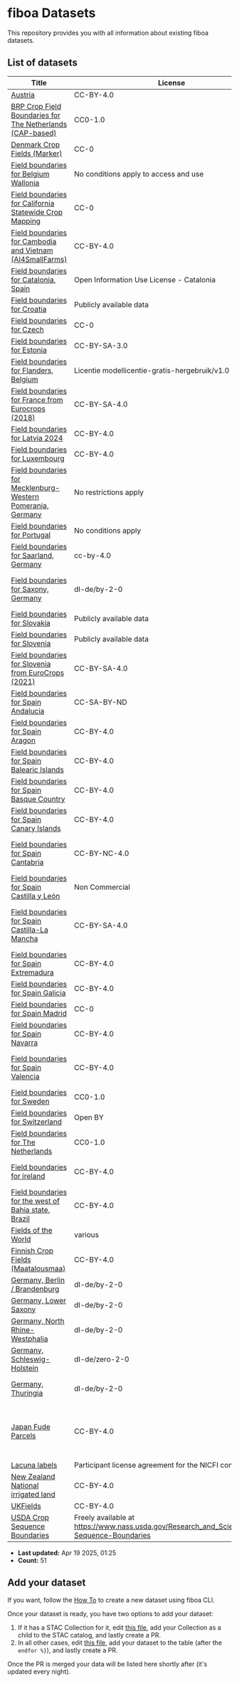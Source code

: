 
# fiboa Datasets

This repository provides you with all information about existing fiboa datasets.

## List of datasets

| Title | License | Provider |
| ----- | ------- | -------- |
| [Austria](https://source.coop/repositories/fiboa/austria/description/) | CC-BY-4.0 | Agrarmarkt Austria |
| [BRP Crop Field Boundaries for The Netherlands (CAP-based)](https://source.coop/repositories/fiboa/nl-crop/description/) | CC0-1.0 |  |
| [Denmark Crop Fields (Marker)](https://source.coop/repositories/fiboa/denmark/description/) | CC-0 |  |
| [Field boundaries for Belgium Wallonia](https://source.coop/repositories/fiboa/be-wa/description/) | No conditions apply to access and use |  |
| [Field boundaries for California Statewide Crop Mapping](https://source.coop/repositories/fiboa/us-ca-scm/description/) | CC-0 |  |
| [Field boundaries for Cambodia and Vietnam (AI4SmallFarms)](https://source.coop/repositories/fiboa/ai4sf/description/) | CC-BY-4.0 |  |
| [Field boundaries for Catalonia, Spain](https://source.coop/repositories/fiboa/es-cat/description/) | Open Information Use License - Catalonia | Catalonia Department of Agriculture, Livestock, Fisheries and Food |
| [Field boundaries for Croatia](https://source.coop/repositories/fiboa/croatia/description/) | Publicly available data |  |
| [Field boundaries for Czech](https://source.coop/repositories/fiboa/czech/description/) | CC-0 |  |
| [Field boundaries for Estonia](https://source.coop/repositories/fiboa/estonia-ec/description/) | CC-BY-SA-3.0 | Põllumajanduse Registrite ja Informatsiooni Amet |
| [Field boundaries for Flanders, Belgium](https://source.coop/repositories/fiboa/be-vlg/description/) | Licentie modellicentie-gratis-hergebruik/v1.0 |  |
| [Field boundaries for France from Eurocrops (2018)](https://source.coop/repositories/fiboa/france-ec/description/) | CC-BY-SA-4.0 | Institut National de l'Information Géographique et Forestière |
| [Field boundaries for Latvia 2024](https://source.coop/repositories/fiboa/latvia/description/) | CC-BY-4.0 | Lauku atbalsta dienests |
| [Field boundaries for Luxembourg](https://source.coop/repositories/fiboa/luxembourg/description/) | CC-BY-4.0 | Luxembourg ministry of Agriculture |
| [Field boundaries for Mecklenburg-Western Pomerania, Germany](https://source.coop/repositories/fiboa/de-mv/description/) | No restrictions apply |  |
| [Field boundaries for Portugal](https://source.coop/repositories/fiboa/portugal/description/) | No conditions apply |  |
| [Field boundaries for Saarland, Germany](https://source.coop/repositories/fiboa/de-sl/description/) | cc-by-4.0 | © GDI-SL 2024 |
| [Field boundaries for Saxony, Germany](https://source.coop/repositories/fiboa/de-sax/description/) | dl-de/by-2-0 | Sächsisches Landesamt für Umwelt, Landwirtschaft und Geologie |
| [Field boundaries for Slovakia](https://source.coop/repositories/fiboa/slovakia/description/) | Publicly available data |  |
| [Field boundaries for Slovenia](https://source.coop/repositories/fiboa/slovenia/description/) | Publicly available data |  |
| [Field boundaries for Slovenia from EuroCrops (2021)](https://source.coop/repositories/fiboa/slovenia-ec/description/) | CC-BY-SA-4.0 | Ministrstvo za kmetijstvo, gozdarstvo in prehrano |
| [Field boundaries for Spain Andalucia](https://source.coop/repositories/fiboa/es-cl/description/) | CC-SA-BY-ND | ©Junta de Andalucía |
| [Field boundaries for Spain Aragon](https://source.coop/repositories/fiboa/es-ar/description/) | CC-BY-4.0 | (c) Gobierno de Aragon |
| [Field boundaries for Spain Balearic Islands](https://source.coop/repositories/fiboa/es-pm/description/) | CC-BY-4.0 | Govern de les Illes Balears |
| [Field boundaries for Spain Basque Country](https://source.coop/repositories/fiboa/es-pv/description/) | CC-BY-4.0 | Basque Government / Gobierno Vasco |
| [Field boundaries for Spain Canary Islands](https://source.coop/repositories/fiboa/es-cn/description/) | CC-BY-4.0 | Gobierno de Canarias |
| [Field boundaries for Spain Cantabria](https://source.coop/repositories/fiboa/es-cb/description/) | CC-BY-NC-4.0 | ©Government of Cantabria. Free information available at https://mapas.cantabria.es |
| [Field boundaries for Spain Castilla y León](https://source.coop/repositories/fiboa/es-cl/description/) | Non Commercial | Commercial exploitation is prohibited |
| [Field boundaries for Spain Castilla-La Mancha](https://source.coop/repositories/fiboa/es-cm/description/) | CC-BY-SA-4.0 | Unidad de Cartografía. Secretaría General. Consejería de Agricultura , Ganadería y Desarrollo Rural. |
| [Field boundaries for Spain Extremadura](https://source.coop/repositories/fiboa/es-ex/description/) | CC-BY-4.0 | Junta de Extremadura |
| [Field boundaries for Spain Galicia](https://source.coop/repositories/fiboa/es-ga/description/) | CC-BY-4.0 | Información procedente do FOGGA |
| [Field boundaries for Spain Madrid](https://source.coop/repositories/fiboa/es-md/description/) | CC-0 | Comunidad de Madrid |
| [Field boundaries for Spain Navarra](https://source.coop/repositories/fiboa/es-nc/description/) | CC-BY-4.0 | Comunidad Foral de Navarra |
| [Field boundaries for Spain Valencia](https://source.coop/repositories/fiboa/es-vc/description/) | CC-BY-4.0 | 1403_2024PAC0050 CC BY 4.0 © Institut Cartogràfic Valencià, Generalitat |
| [Field boundaries for Sweden](https://source.coop/repositories/fiboa/sweden/description/) | CC0-1.0 | Jordbruksverket |
| [Field boundaries for Switzerland](https://source.coop/repositories/fiboa/switzerland/description/) | Open BY |  |
| [Field boundaries for The Netherlands](https://source.coop/repositories/fiboa/nl-ref/description/) | CC0-1.0 |  |
| [Field boundaries for ireland](https://source.coop/repositories/fiboa/ireland/description/) | CC-BY-4.0 | Ireland Department of Agriculture, Food and the Marine |
| [Field boundaries for the west of Bahia state, Brazil](https://source.coop/repositories/fiboa/br-ba-lem/description/) | CC-BY-4.0 |  |
| [Fields of the World](https://source.coop/repositories/kerner-lab/fields-of-the-world/description/) | various |  |
| [Finnish Crop Fields (Maatalousmaa)](https://source.coop/repositories/fiboa/finland/description/) | CC-BY-4.0 | Finnish Food Authority |
| [Germany, Berlin / Brandenburg](https://source.coop/repositories/fiboa/de-bb/description/) | dl-de/by-2-0 | Land Brandenburg |
| [Germany, Lower Saxony](https://source.coop/repositories/fiboa/de-nds/description/) | dl-de/by-2-0 | Land Niedersachsen |
| [Germany, North Rhine-Westphalia](https://source.coop/repositories/fiboa/de-nrw/description/) | dl-de/by-2-0 | Land Nordrhein-Westfalen / Open.NRW |
| [Germany, Schleswig-Holstein](https://source.coop/repositories/fiboa/de-sh/description/) | dl-de/zero-2-0 | Land Schleswig-Holstein |
| [Germany, Thuringia](https://source.coop/repositories/fiboa/de-th/description/) | dl-de/by-2-0 | Thüringer Landesamt für Landwirtschaft und Ländlichen Raum |
| [Japan Fude Parcels](https://source.coop/repositories/fiboa/japan/description/) | CC-BY-4.0 | Fude Polygon Data (2021-2024). Japanese Ministry of Agriculture, Forestry and Fisheries. Processed by Pacific Spatial Solutions, Inc |
| [Lacuna labels](https://source.coop/repositories/fiboa/lacunalabels/description/) | Participant license agreement for the NICFI contract |  |
| [New Zealand National irrigated land](https://source.coop/repositories/fiboa/newzealand/description/) | CC-BY-4.0 | New Zealand Ministry for the Environment |
| [UKFields](https://zenodo.org/records/11110206) | CC-BY-4.0 | Bancroft S, Wilkins J |
| [USDA Crop Sequence Boundaries](https://source.coop/repositories/fiboa/us-usda-cropland/description/) | Freely available at https://www.nass.usda.gov/Research_and_Science/Crop-Sequence-Boundaries |  |

* **Last updated:** Apr 19 2025, 01:25 
* **Count:** 51

## Add your dataset

If you want, follow the [How To](HOWTO.md) to create a new dataset using fiboa CLI.

Once your dataset is ready, you have two options to add your dataset:
1. If it has a STAC Collection for it, edit [this file](https://github.com/fiboa/fiboa.github.io/edit/main/stac/catalog.json), add your Collection as a child to the STAC catalog, and lastly create a PR.
2. In all other cases, edit [this file](https://github.com/fiboa/data/edit/main/README.md.jinja), add your dataset to the table (after the `endfor %}`), and lastly create a PR.

Once the PR is merged your data will be listed here shortly after (it's updated every night).